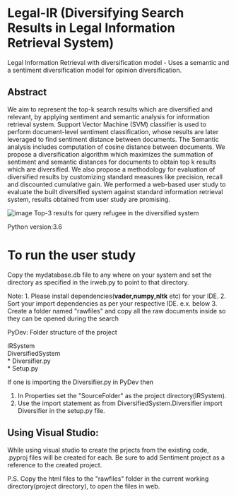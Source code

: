 # Legal-IR (Diversifying Search Results in Legal Information Retrieval System)
Legal Information Retrieval with diversification model - Uses a semantic and a sentiment diversification model for opinion diversification.

## Abstract
We aim to represent the top-k search results which are diversified and relevant,
by applying sentiment and semantic analysis for information retrieval system. Support
Vector Machine (SVM) classifier is used to perform document-level sentiment
classification, whose results are later leveraged to find sentiment distance between
documents. The Semantic analysis includes computation of cosine distance between
documents. We propose a diversification algorithm which maximizes the summation
of sentiment and semantic distances for documents to obtain top k results which
are diversified. We also propose a methodology for evaluation of diversified results
by customizing standard measures like precision, recall and discounted cumulative
gain. We performed a web-based user study to evaluate the built diversified system
against standard information retrieval system, results obtained from user study are
promising.

![image](https://user-images.githubusercontent.com/26891940/112000107-f2473f00-8b1d-11eb-94e6-dfc1c48772f3.png)
Top-3 results for query refugee in the diversified system



Python version:3.6

# To run the user study

Copy the mydatabase.db file to any where on your system
and set the directory as specified in the irweb.py to point to that directory.

Note: 1. Please install dependencies(**vader,numpy,nltk** etc) for your IDE.
      2. Sort your import dependencies as per your respective IDE. e.x. below
      3. Create a folder named "rawfiles" and copy all the raw documents inside so they can be opened during the search

PyDev: Folder structure of the project
 
IRSystem                  
 DiversifiedSystem                                       
    * Diversifier.py         
    * Setup.py


If one is importing the Diversifier.py in PyDev then 
1. In Properties set the "SourceFolder" as the project directory(IRSystem).
2. Use the import statement as from DiversifiedSystem.Diversifier import Diversifier in the setup.py file.

Using Visual Studio:
--------------------
While using visual studio to create the prjects from the existing code, .pyproj files will be created for each. Be sure to add Sentiment project as a reference to the created project.

P.S. Copy the html files to the "rawfiles" folder in the current working directory(project directory), to open the files in web.
